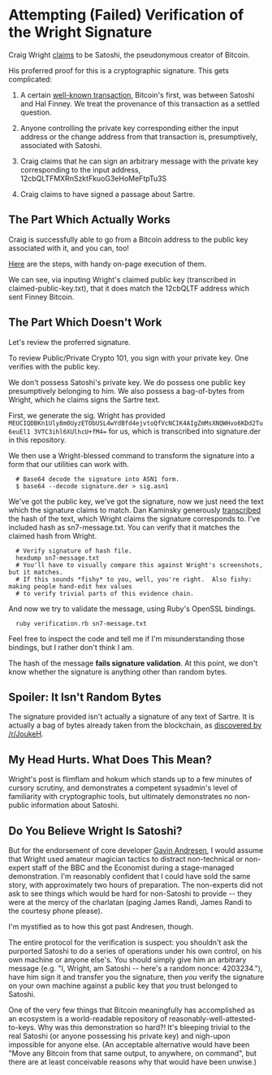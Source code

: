 # Attempting (Failed) Verification of the Wright Signature

Craig Wright [claims](http://www.drcraigwright.net/jean-paul-sartre-signing-significance/) to be Satoshi, the pseudonymous creator of Bitcoin.

His proferred proof for this is a cryptographic signature.  This gets complicated:

1)  A certain [well-known transaction](https://blockchain.info/tx/f4184fc596403b9d638783cf57adfe4c75c605f6356fbc91338530e9831e9e16), Bitcoin's first, was between Satoshi and Hal Finney.
We treat the provenance of this transaction as a settled question.

2)  Anyone controlling the private key corresponding either the input address or the change address from that transaction is, presumptively, associated with Satoshi.

3)  Craig claims that he can sign an arbitrary message with the private key corresponding to the input address, 12cbQLTFMXRnSzktFkuoG3eHoMeFtpTu3S

4)  Craig claims to have signed a passage about Sartre.

## The Part Which Actually Works

Craig is successfully able to go from a Bitcoin address to the public key associated with it, and you can, too!

[Here](http://gobittest.appspot.com/Address) are the steps, with handy on-page execution of them.

We can see, via inputing Wright's claimed public key (transcribed in claimed-public-key.txt), that it does match the 12cbQLTF address which sent Finney Bitcoin.

## The Part Which Doesn't Work

Let's review the proferred signature.

To review Public/Private Crypto 101, you sign with your private key.  One verifies with the public key.

We don't possess Satoshi's private key.  We do possess one public key presumptively belonging to him.  We also possess a bag-of-bytes from Wright, which he claims signs the Sartre text.

First, we generate the sig.  Wright has provided `MEUCIQDBKn1Uly8m0UyzETObUSL4wYdBfd4ejvtoQfVcNCIK4AIgZmMsXNQWHvo6KDd2Tu6euEl1
3VTC3ihl6XUlhcU+fM4=` for us, which is transcribed into signature.der in this repository.

We then use a Wright-blessed command to transform the signature into a form that our utilities can work with.

```
  # Base64 decode the signature into ASN1 form.
  $ base64 --decode signature.der > sig.asn1
```

We've got the public key, we've got the signature, now we just need the text which the signature claims to match.
Dan Kaminsky generously [transcribed](https://dankaminsky.com/2016/05/02/validating-satoshi-or-not/) the hash of the text, which Wright claims the signature corresponds to.  I've included hash as sn7-message.txt.  You can verify that it matches the claimed hash from Wright.

```
  # Verify signature of hash file.
  hexdump sn7-message.txt
  # You'll have to visually compare this against Wright's screenshots, but it matches.
  # If this sounds *fishy* to you, well, you're right.  Also fishy: making people hand-edit hex values
  # to verify trivial parts of this evidence chain.
```

And now we try to validate the message, using Ruby's OpenSSL bindings.

```
  ruby verification.rb sn7-message.txt
```

Feel free to inspect the code and tell me if I'm misunderstanding those bindings, but I rather don't think I am.

The hash of the message **fails signature validation**.  At this point, we don't know whether the signature is anything other than random bytes.

## Spoiler: It Isn't Random Bytes

The signature provided isn't actually a signature of any text of Sartre.  It is actually a bag of bytes already taken from the blockchain,
as [discovered by /r/JoukeH](https://www.reddit.com/r/Bitcoin/comments/4hf4xj/creator_of_bitcoin_reveals_identity/d2pf70v).

## My Head Hurts. What Does This Mean?

Wright's post is flimflam and hokum which stands up to a few minutes of cursory scrutiny, and demonstrates a competent sysadmin's level of familiarity
with cryptographic tools, but ultimately demonstrates no non-public information about Satoshi.

## Do You Believe Wright Is Satoshi?

But for the endorsement of core developer [Gavin Andresen](http://gavinandresen.ninja/satoshi), I would assume that Wright used amateur magician tactics to distract
non-technical or non-expert staff of the BBC and the Economist during a stage-managed demonstration.  I'm reasonably confident that
I could have sold the same story, with approximately two hours of preparation.  The non-experts did not ask to see things which would
be hard for non-Satoshi to provide -- they were at the mercy of the charlatan (paging James Randi, James Randi to the courtesy phone please).

I'm mystified as to how this got past Andresen, though.

The entire protocol for the verification is suspect: you shouldn't ask the purported Satoshi to do a series of operations under his own control,
on his own machine or anyone else's.  You should simply give him an arbitrary message (e.g. "I, Wright, am Satoshi -- here's a random nonce: 4203234."), have him sign it and transfer you the signature, then *you* verify the signature on your own machine against a public key that *you*
trust belonged to Satoshi.

One of the very few things that Bitcoin meaningfully has accomplished as an ecosystem is a world-readable repository of reasonably-well-attested-to-keys.  Why was this demonstration so hard?!  It's bleeping trivial to the real Satoshi (or anyone possessing his private key) and nigh-upon impossible for anyone else.  (An acceptable alternative would have been "Move any Bitcoin from that same output, to anywhere, on command", but there are at
least conceivable reasons why that would have been unwise.)
